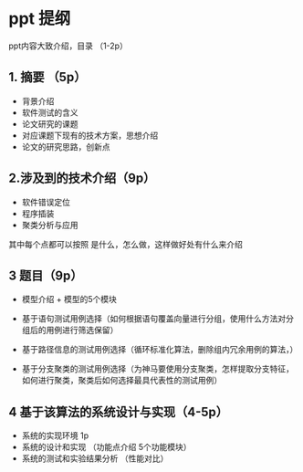 # ppt 提纲

ppt内容大致介绍，目录 （1-2p）

## 1. 摘要 （5p）

- 背景介绍
- 软件测试的含义
- 论文研究的课题
- 对应课题下现有的技术方案，思想介绍
- 论文的研究思路，创新点

## 2.涉及到的技术介绍（9p）

- 软件错误定位
- 程序插装
- 聚类分析与应用

其中每个点都可以按照 是什么，怎么做，这样做好处有什么来介绍

## 3 题目（9p）

- 模型介绍 + 模型的5个模块

- 基于语句测试用例选择（如何根据语句覆盖向量进行分组，使用什么方法对分组后的用例进行筛选保留）
- 基于路径信息的测试用例选择（循环标准化算法，删除组内冗余用例的算法，）
- 基于分支聚类的测试用例选择（为神马要使用分支聚类，怎样提取分支特征，如何进行聚类，聚类后如何选择最具代表性的测试用例）

## 4 基于该算法的系统设计与实现（4-5p）

- 系统的实现环境 1p
- 系统的设计和实现 （功能点介绍 5个功能模块）
- 系统的测试和实验结果分析 （性能对比）
